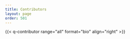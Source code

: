 ```yaml
---
title: Contributors
layout: page
order: 501
---
```


{{< q-contributor range="all" format="bio" align="right" >}}
